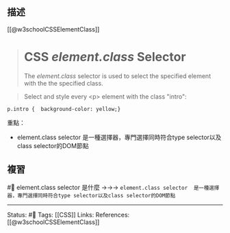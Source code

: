 ## 描述


[[@w3schoolCSSElementClass]]
> # CSS _element.class_ Selector
> The _element.class_ selector is used to select the specified element with the the specified class.

> Select and style every \<p\> element with the class "intro":

```
p.intro {  background-color: yellow;}
```


重點：
- element.class selector  是一種選擇器，專門選擇同時符合type selector以及class selector的DOM節點

## 複習

#🧠 element.class selector 是什麼 ->->-> `element.class selector  是一種選擇器，專門選擇同時符合type selector以及class selector的DOM節點`
<!--SR:!2022-09-19,11,230-->


---
Status: #🌱 
Tags:
[[CSS]]
Links:
References:
[[@w3schoolCSSElementClass]]